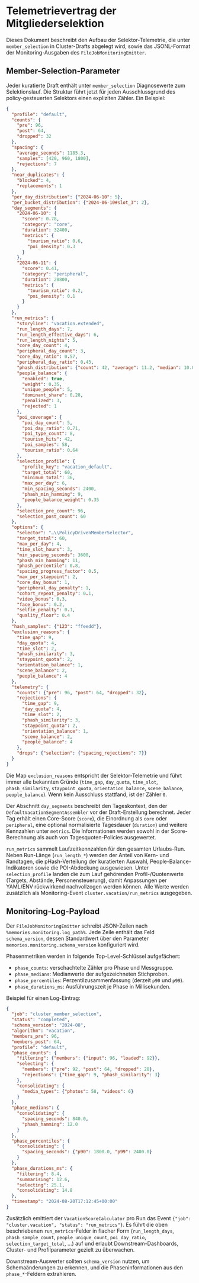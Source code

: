 # Telemetrievertrag der Mitgliederselektion

Dieses Dokument beschreibt den Aufbau der Selektor-Telemetrie, die unter
`member_selection` in Cluster-Drafts abgelegt wird, sowie das JSONL-Format der
Monitoring-Ausgaben des `FileJobMonitoringEmitter`.

## Member-Selection-Parameter

Jeder kuratierte Draft enthält unter `member_selection` Diagnosewerte zum
Selektionslauf. Die Struktur führt jetzt für jeden Ausschlussgrund des
policy-gesteuerten Selektors einen expliziten Zähler. Ein Beispiel:

```json
{
  "profile": "default",
  "counts": {
    "pre": 96,
    "post": 64,
    "dropped": 32
  },
  "spacing": {
    "average_seconds": 1185.3,
    "samples": [420, 960, 1800],
    "rejections": 7
  },
  "near_duplicates": {
    "blocked": 4,
    "replacements": 1
  },
  "per_day_distribution": {"2024-06-10": 5},
  "per_bucket_distribution": {"2024-06-10#slot_3": 2},
  "day_segments": {
    "2024-06-10": {
      "score": 0.78,
      "category": "core",
      "duration": 32400,
      "metrics": {
        "tourism_ratio": 0.6,
        "poi_density": 0.3
      }
    },
    "2024-06-11": {
      "score": 0.41,
      "category": "peripheral",
      "duration": 28800,
      "metrics": {
        "tourism_ratio": 0.2,
        "poi_density": 0.1
      }
    }
  },
  "run_metrics": {
    "storyline": "vacation.extended",
    "run_length_days": 7,
    "run_length_effective_days": 6,
    "run_length_nights": 5,
    "core_day_count": 4,
    "peripheral_day_count": 3,
    "core_day_ratio": 0.57,
    "peripheral_day_ratio": 0.43,
    "phash_distribution": {"count": 42, "average": 11.2, "median": 10.0, "p90": 16.0, "p99": 21.0, "max": 24.0},
    "people_balance": {
      "enabled": true,
      "weight": 0.35,
      "unique_people": 5,
      "dominant_share": 0.28,
      "penalized": 3,
      "rejected": 1
    },
    "poi_coverage": {
      "poi_day_count": 5,
      "poi_day_ratio": 0.71,
      "poi_type_count": 8,
      "tourism_hits": 42,
      "poi_samples": 58,
      "tourism_ratio": 0.64
    },
    "selection_profile": {
      "profile_key": "vacation_default",
      "target_total": 60,
      "minimum_total": 36,
      "max_per_day": 6,
      "min_spacing_seconds": 2400,
      "phash_min_hamming": 9,
      "people_balance_weight": 0.35
    },
    "selection_pre_count": 96,
    "selection_post_count": 60
  },
  "options": {
    "selector": "…\\PolicyDrivenMemberSelector",
    "target_total": 60,
    "max_per_day": 4,
    "time_slot_hours": 3,
    "min_spacing_seconds": 3600,
    "phash_min_hamming": 11,
    "phash_percentile": 0.8,
    "spacing_progress_factor": 0.5,
    "max_per_staypoint": 2,
    "core_day_bonus": 1,
    "peripheral_day_penalty": 1,
    "cohort_repeat_penalty": 0.1,
    "video_bonus": 0.3,
    "face_bonus": 0.2,
    "selfie_penalty": 0.1,
    "quality_floor": 0.4
  },
  "hash_samples": {"123": "ffeedd"},
  "exclusion_reasons": {
    "time_gap": 9,
    "day_quota": 4,
    "time_slot": 2,
    "phash_similarity": 3,
    "staypoint_quota": 2,
    "orientation_balance": 1,
    "scene_balance": 2,
    "people_balance": 4
  },
  "telemetry": {
    "counts": {"pre": 96, "post": 64, "dropped": 32},
    "rejections": {
      "time_gap": 9,
      "day_quota": 4,
      "time_slot": 2,
      "phash_similarity": 3,
      "staypoint_quota": 2,
      "orientation_balance": 1,
      "scene_balance": 2,
      "people_balance": 4
    },
    "drops": {"selection": {"spacing_rejections": 7}}
  }
}
```

Die Map `exclusion_reasons` entspricht der Selektor-Telemetrie und führt immer
alle bekannten Gründe (`time_gap`, `day_quota`, `time_slot`,
`phash_similarity`, `staypoint_quota`, `orientation_balance`,
`scene_balance`, `people_balance`). Wenn kein Ausschluss stattfand, ist der
Zähler `0`.

Der Abschnitt `day_segments` beschreibt den Tageskontext, den der
`DefaultVacationSegmentAssembler` vor der Draft-Erstellung berechnet. Jeder Tag
erhält einen Core-Score (`score`), die Einordnung als `core` oder `peripheral`,
eine optional normalisierte Tagesdauer (`duration`) und weitere Kennzahlen
unter `metrics`. Die Informationen werden sowohl in der Score-Berechnung als
auch von Tagesquoten-Policies ausgewertet.

`run_metrics` sammelt Laufzeitkennzahlen für den gesamten Urlaubs-Run. Neben
Run-Länge (`run_length_*`) werden der Anteil von Kern- und Randtagen, die
pHash-Verteilung der kuratierten Auswahl, People-Balance-Indikatoren sowie die
POI-Abdeckung ausgewiesen. Unter `selection_profile` landen die zum Lauf
gehörenden Profil-/Quotenwerte (Targets, Abstände, Personensteuerung), damit
Anpassungen per YAML/ENV rückwirkend nachvollzogen werden können. Alle Werte
werden zusätzlich als Monitoring-Event `cluster.vacation/run_metrics`
ausgegeben.

## Monitoring-Log-Payload

Der `FileJobMonitoringEmitter` schreibt JSON-Zeilen nach
`%memories.monitoring.log_path%`. Jede Zeile enthält das Feld
`schema_version`, dessen Standardwert über den Parameter
`memories.monitoring.schema_version` konfiguriert wird.

Phasenmetriken werden in folgende Top-Level-Schlüssel aufgefächert:

- `phase_counts`: verschachtelte Zähler pro Phase und Messgruppe.
- `phase_medians`: Medianwerte der aufgezeichneten Stichproben.
- `phase_percentiles`: Perzentilzusammenfassung (derzeit `p90` und `p99`).
- `phase_durations_ms`: Ausführungszeit je Phase in Millisekunden.

Beispiel für einen Log-Eintrag:

```json
{
  "job": "cluster_member_selection",
  "status": "completed",
  "schema_version": "2024-08",
  "algorithm": "vacation",
  "members_pre": 96,
  "members_post": 64,
  "profile": "default",
  "phase_counts": {
    "filtering": {"members": {"input": 96, "loaded": 92}},
    "selecting": {
      "members": {"pre": 92, "post": 64, "dropped": 28},
      "rejections": {"time_gap": 9, "phash_similarity": 3}
    },
    "consolidating": {
      "media_types": {"photos": 58, "videos": 6}
    }
  },
  "phase_medians": {
    "consolidating": {
      "spacing_seconds": 840.0,
      "phash_hamming": 12.0
    }
  },
  "phase_percentiles": {
    "consolidating": {
      "spacing_seconds": {"p90": 1800.0, "p99": 2400.0}
    }
  },
  "phase_durations_ms": {
    "filtering": 8.4,
    "summarising": 12.6,
    "selecting": 25.1,
    "consolidating": 14.8
  },
  "timestamp": "2024-08-20T17:12:45+00:00"
}
```

Zusätzlich emittiert der `VacationScoreCalculator` pro Run das Event
`{"job": "cluster.vacation", "status": "run_metrics"}`. Es führt die oben
beschriebenen `run_metrics`-Felder in flacher Form (`run_length_days`,
`phash_sample_count`, `people_unique_count`, `poi_day_ratio`,
`selection_target_total`, …) auf und erlaubt Downstream-Dashboards, Cluster- und
Profilparameter gezielt zu überwachen.

Downstream-Auswerter sollten `schema_version` nutzen, um Schemaänderungen zu
erken­nen, und die Phaseninformationen aus den `phase_*`-Feldern extrahieren.
